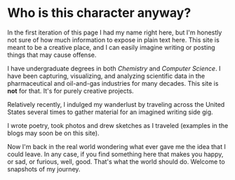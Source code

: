 # Who is this character anyway?

In the first iteration of this page I had my name right here, but I'm honestly not sure of how much information to expose in plain text here.  This site is meant to be a creative place, and I can easily imagine writing or posting things that may cause offense.

I have undergraduate degrees in both _Chemistry_ and _Computer Science_. I have been capturing, visualizing, and analyzing scientific data in the pharmaceutical and oil-and-gas industries for many decades. This site is **not** for that. It's for purely creative projects. 

Relatively recently, I indulged my wanderlust by traveling across the United States several times to gather material for an imagined writing side gig.

I wrote poetry, took photos and drew sketches as I traveled (examples in the blogs may soon be on this site).

Now I'm back in the real world wondering what ever gave me the idea that I could leave.  In any case, if you find something here that makes you happy, or sad, or furious, well, good.  That's what the world should do.  Welcome to snapshots of my journey.
